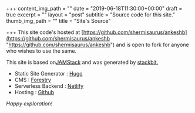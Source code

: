+++
content_img_path = ""
date = "2019-06-18T11:30:00+00:00"
draft = true
excerpt = ""
layout = "post"
subtitle = "Source code for this site."
thumb_img_path = ""
title = "Site's Source"

+++
This site code's hosted at [https://github.com/shermisaurus/ankeshb](https://github.com/shermisaurus/ankeshb "https://github.com/shermisaurus/ankeshb") and is open to fork for anyone who wishes to use the same.

This site is based on[JAMStack](https://jamstack.org/ "jamstack") and was generated by [stackbit.](https://www.stackbit.com/ "stackbit")

* Static Site Generator :  [Hugo](https://gohugo.io/)
* CMS : [Forestry](https://forestry.io/)
* Serverless Backend : [Netlify](https://www.netlify.com/)
* Hosting : [Github](https://github.com/)

_Happy exploration!_